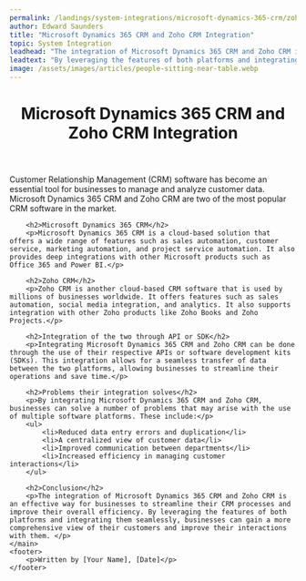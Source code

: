```yaml
---
permalink: /landings/system-integrations/microsoft-dynamics-365-crm/zoho-crm
author: Edward Saunders
title: "Microsoft Dynamics 365 CRM and Zoho CRM Integration"
topic: System Integration
leadhead: "The integration of Microsoft Dynamics 365 CRM and Zoho CRM is an effective way for businesses to streamline their CRM processes and improve their overall efficiency"
leadtext: "By leveraging the features of both platforms and integrating them seamlessly, businesses can gain a more comprehensive view of their customers and improve their interactions with them."
image: /assets/images/articles/people-sitting-near-table.webp
---
```

<div class="arttext">	<header>
		<h1>Microsoft Dynamics 365 CRM and Zoho CRM Integration</h1>
	</header>
	<main>
		<p>Customer Relationship Management (CRM) software has become an essential tool for businesses to manage and analyze customer data. Microsoft Dynamics 365 CRM and Zoho CRM are two of the most popular CRM software in the market.</p>

		<h2>Microsoft Dynamics 365 CRM</h2>
		<p>Microsoft Dynamics 365 CRM is a cloud-based solution that offers a wide range of features such as sales automation, customer service, marketing automation, and project service automation. It also provides deep integrations with other Microsoft products such as Office 365 and Power BI.</p>

		<h2>Zoho CRM</h2>
		<p>Zoho CRM is another cloud-based CRM software that is used by millions of businesses worldwide. It offers features such as sales automation, social media integration, and analytics. It also supports integration with other Zoho products like Zoho Books and Zoho Projects.</p>

		<h2>Integration of the two through API or SDK</h2>
		<p>Integrating Microsoft Dynamics 365 CRM and Zoho CRM can be done through the use of their respective APIs or software development kits (SDKs). This integration allows for a seamless transfer of data between the two platforms, allowing businesses to streamline their operations and save time.</p>

		<h2>Problems their integration solves</h2>
		<p>By integrating Microsoft Dynamics 365 CRM and Zoho CRM, businesses can solve a number of problems that may arise with the use of multiple software platforms. These include:</p>
		<ul>
			<li>Reduced data entry errors and duplication</li>
			<li>A centralized view of customer data</li>
			<li>Improved communication between departments</li>
			<li>Increased efficiency in managing customer interactions</li>
		</ul>

		<h2>Conclusion</h2>
		<p>The integration of Microsoft Dynamics 365 CRM and Zoho CRM is an effective way for businesses to streamline their CRM processes and improve their overall efficiency. By leveraging the features of both platforms and integrating them seamlessly, businesses can gain a more comprehensive view of their customers and improve their interactions with them. </p>
	</main>
	<footer>
		<p>Written by [Your Name], [Date]</p>
	</footer>
</div>